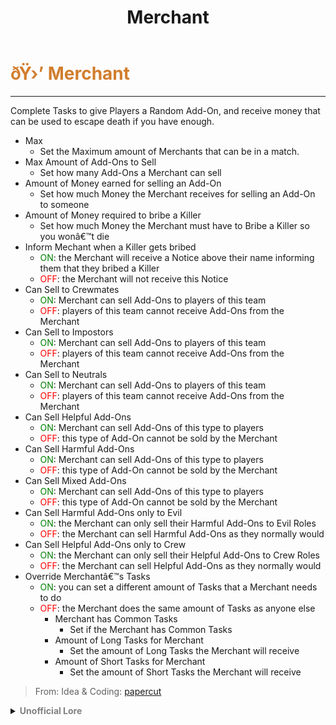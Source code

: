 ﻿---
lang: en-US
title: Merchant
prev: Medium
next: Mortician
---

# <font color="#d27d2d">ðŸ›’ <b>Merchant</b></font> <Badge text="Support" type="tip" vertical="middle"/>
---

Complete Tasks to give Players a Random Add-On, and receive money that can be used to escape death if you have enough. 
* Max
  * Set the Maximum amount of Merchants that can be in a match.
* Max Amount of Add-Ons to Sell
  * Set how many Add-Ons a Merchant can sell
* Amount of Money earned for selling an Add-On
  * Set how much Money the Merchant receives for selling an Add-On to someone
* Amount of Money required to bribe a Killer
  * Set how much Money the Merchant must have to Bribe a Killer so you wonâ€™t die
* Inform Mechant when a Killer gets bribed
  * <font color=green>ON</font>: the Merchant will receive a Notice above their name informing them that they bribed a Killer
  * <font color=red>OFF</font>: the Merchant will not receive this Notice
* Can Sell to Crewmates
  * <font color=green>ON</font>: Merchant can sell Add-Ons to players of this team
  * <font color=red>OFF</font>: players of this team cannot receive Add-Ons from the Merchant
* Can Sell to Impostors
  * <font color=green>ON</font>: Merchant can sell Add-Ons to players of this team
  * <font color=red>OFF</font>: players of this team cannot receive Add-Ons from the Merchant
* Can Sell to Neutrals
  * <font color=green>ON</font>: Merchant can sell Add-Ons to players of this team
  * <font color=red>OFF</font>: players of this team cannot receive Add-Ons from the Merchant
* Can Sell Helpful Add-Ons
  * <font color=green>ON</font>: Merchant can sell Add-Ons of this type to players
  * <font color=red>OFF</font>: this type of Add-On cannot be sold by the Merchant
* Can Sell Harmful Add-Ons
  * <font color=green>ON</font>: Merchant can sell Add-Ons of this type to players
  * <font color=red>OFF</font>: this type of Add-On cannot be sold by the Merchant
* Can Sell Mixed Add-Ons
  * <font color=green>ON</font>: Merchant can sell Add-Ons of this type to players
  * <font color=red>OFF</font>: this type of Add-On cannot be sold by the Merchant
* Can Sell Harmful Add-Ons only to Evil
  * <font color=green>ON</font>: the Merchant can only sell their Harmful Add-Ons to Evil Roles
  * <font color=red>OFF</font>: the Merchant can sell Harmful Add-Ons as they normally would
* Can Sell Helpful Add-Ons only to Crew
  * <font color=green>ON</font>: the Merchant can only sell their Helpful Add-Ons to Crew Roles
  * <font color=red>OFF</font>: the Merchant can sell Helpful Add-Ons as they normally would
* Override Merchantâ€™s Tasks
  * <font color=green>ON</font>: you can set a different amount of Tasks that a Merchant needs to do
  * <font color=red>OFF</font>: the Merchant does the same amount of Tasks as anyone else
    * Merchant has Common Tasks
      * Set if the Merchant has Common Tasks
    * Amount of Long Tasks for Merchant
      * Set the amount of Long Tasks the Merchant will receive
    * Amount of Short Tasks for Merchant
      * Set the amount of Short Tasks the Merchant will receive

> From: Idea & Coding: [papercut](https://github.com/lars-wu)

<details>
<summary><b><font color=gray>Unofficial Lore</font></b></summary>

Placeholder: This role is a ROLE OH EM GOSH
> Submitted by: Member
</details>
